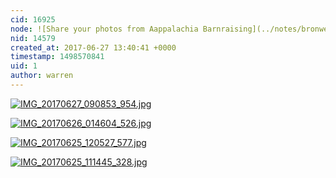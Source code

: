 ```yaml
---
cid: 16925
node: ![Share your photos from Aappalachia Barnraising](../notes/bronwen/06-24-2017/share-your-photos-from-aappalachia-barnraising)
nid: 14579
created_at: 2017-06-27 13:40:41 +0000
timestamp: 1498570841
uid: 1
author: warren
---
```


[![IMG_20170627_090853_954.jpg](https://publiclab.org/system/images/photos/000/020/909/large/IMG_20170627_090853_954.jpg)](https://publiclab.org/system/images/photos/000/020/909/original/IMG_20170627_090853_954.jpg)


[![IMG_20170626_014604_526.jpg](https://publiclab.org/system/images/photos/000/020/910/large/IMG_20170626_014604_526.jpg)](https://publiclab.org/system/images/photos/000/020/910/original/IMG_20170626_014604_526.jpg)


[![IMG_20170625_120527_577.jpg](https://publiclab.org/system/images/photos/000/020/911/large/IMG_20170625_120527_577.jpg)](https://publiclab.org/system/images/photos/000/020/911/original/IMG_20170625_120527_577.jpg)


[![IMG_20170625_111445_328.jpg](https://publiclab.org/system/images/photos/000/020/912/large/IMG_20170625_111445_328.jpg)](https://publiclab.org/system/images/photos/000/020/912/original/IMG_20170625_111445_328.jpg)

